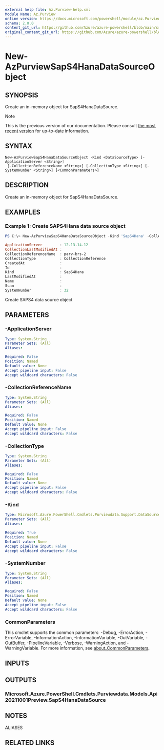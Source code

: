 ```yaml
---
external help file: Az.Purview-help.xml
Module Name: Az.Purview
online version: https://docs.microsoft.com/powershell/module/az.Purview/new-AzPurviewSapS4HanaDataSourceObject
schema: 2.0.0
content_git_url: https://github.com/Azure/azure-powershell/blob/main/src/Purview/Purview/help/New-AzPurviewSapS4HanaDataSourceObject.md
original_content_git_url: https://github.com/Azure/azure-powershell/blob/main/src/Purview/Purview/help/New-AzPurviewSapS4HanaDataSourceObject.md
---
```


# New-AzPurviewSapS4HanaDataSourceObject

## SYNOPSIS
Create an in-memory object for SapS4HanaDataSource.

> [!NOTE]
>This is the previous version of our documentation. Please consult [the most recent version](/powershell/module/az.purview/new-azpurviewsaps4hanadatasourceobject) for up-to-date information.

## SYNTAX

```
New-AzPurviewSapS4HanaDataSourceObject -Kind <DataSourceType> [-ApplicationServer <String>]
 [-CollectionReferenceName <String>] [-CollectionType <String>] [-SystemNumber <String>] [<CommonParameters>]
```

## DESCRIPTION
Create an in-memory object for SapS4HanaDataSource.

## EXAMPLES

### Example 1: Create SAPS4Hana data source object
```powershell
PS C:\> New-AzPurviewSapS4HanaDataSourceObject -Kind 'SapS4Hana' -CollectionReferenceName 'parv-brs-2' -CollectionType 'CollectionReference' -ApplicationServer '12.13.14.12' -SystemNumber 32

ApplicationServer        : 12.13.14.12
CollectionLastModifiedAt :
CollectionReferenceName  : parv-brs-2
CollectionType           : CollectionReference
CreatedAt                :
Id                       :
Kind                     : SapS4Hana
LastModifiedAt           :
Name                     :
Scan                     :
SystemNumber             : 32
```

Create SAPS4 data source object

## PARAMETERS

### -ApplicationServer

```yaml
Type: System.String
Parameter Sets: (All)
Aliases:

Required: False
Position: Named
Default value: None
Accept pipeline input: False
Accept wildcard characters: False
```

### -CollectionReferenceName

```yaml
Type: System.String
Parameter Sets: (All)
Aliases:

Required: False
Position: Named
Default value: None
Accept pipeline input: False
Accept wildcard characters: False
```

### -CollectionType

```yaml
Type: System.String
Parameter Sets: (All)
Aliases:

Required: False
Position: Named
Default value: None
Accept pipeline input: False
Accept wildcard characters: False
```

### -Kind

```yaml
Type: Microsoft.Azure.PowerShell.Cmdlets.Purviewdata.Support.DataSourceType
Parameter Sets: (All)
Aliases:

Required: True
Position: Named
Default value: None
Accept pipeline input: False
Accept wildcard characters: False
```

### -SystemNumber

```yaml
Type: System.String
Parameter Sets: (All)
Aliases:

Required: False
Position: Named
Default value: None
Accept pipeline input: False
Accept wildcard characters: False
```

### CommonParameters
This cmdlet supports the common parameters: -Debug, -ErrorAction, -ErrorVariable, -InformationAction, -InformationVariable, -OutVariable, -OutBuffer, -PipelineVariable, -Verbose, -WarningAction, and -WarningVariable. For more information, see [about_CommonParameters](http://go.microsoft.com/fwlink/?LinkID=113216).

## INPUTS

## OUTPUTS

### Microsoft.Azure.PowerShell.Cmdlets.Purviewdata.Models.Api20211001Preview.SapS4HanaDataSource

## NOTES

ALIASES

## RELATED LINKS
